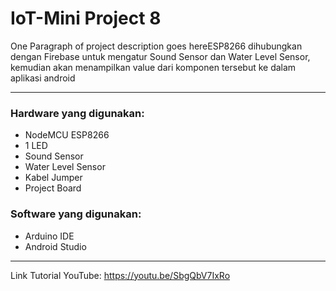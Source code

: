 # IoT-Mini Project 8

One Paragraph of project description goes hereESP8266 dihubungkan dengan Firebase untuk mengatur Sound Sensor dan Water Level Sensor, kemudian akan menampilkan value dari komponen tersebut ke dalam aplikasi android

--------------------------------------------------

### Hardware yang digunakan: 
- NodeMCU ESP8266
- 1 LED
- Sound Sensor
- Water Level Sensor
- Kabel Jumper
- Project Board

### Software yang digunakan: 
- Arduino IDE
- Android Studio
--------------------------------------------------

Link Tutorial YouTube: https://youtu.be/SbgQbV7IxRo
